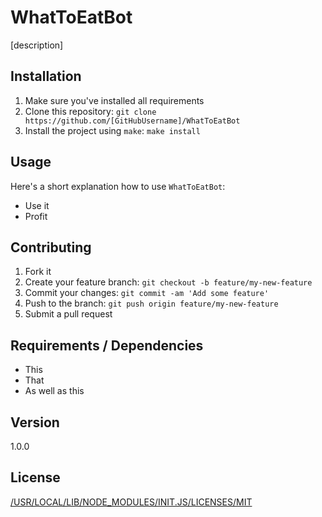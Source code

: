 # WhatToEatBot

[description]

## Installation

1. Make sure you've installed all requirements
2. Clone this repository:
  `git clone https://github.com/[GitHubUsername]/WhatToEatBot`
3. Install the project using `make`:
  `make install`

## Usage

Here's a short explanation how to use `WhatToEatBot`:

* Use it
* Profit

## Contributing

1. Fork it
2. Create your feature branch: `git checkout -b feature/my-new-feature`
3. Commit your changes: `git commit -am 'Add some feature'`
4. Push to the branch: `git push origin feature/my-new-feature`
5. Submit a pull request

## Requirements / Dependencies

* This
* That
* As well as this

## Version

1.0.0

## License

[/USR/LOCAL/LIB/NODE_MODULES/INIT.JS/LICENSES/MIT](LICENSE)
